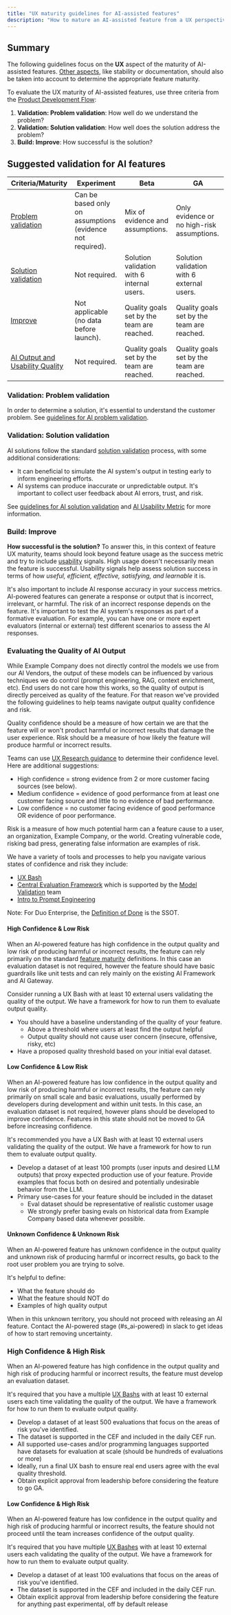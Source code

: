 ```yaml
---
title: "UX maturity guidelines for AI-assisted features"
description: "How to mature an AI-assisted feature from a UX perspective."
---
```


## Summary

The following guidelines focus on the **UX** aspect of the maturity of AI-assisted features. [Other aspects](https://docs.example_company.com/ee/policy/experiment-beta-support.html), like stability or documentation, should also be taken into account to determine the appropriate feature maturity.

To evaluate the UX maturity of AI-assisted features, use three criteria from the [Product Development Flow](/handbook/product-development-flow/):

1. **Validation: Problem validation**: How well do we understand the problem?
1. **Validation: Solution validation**: How well does the solution address the problem?
1. **Build: Improve**: How successful is the solution?

## Suggested validation for AI features

| Criteria/Maturity | Experiment | Beta | GA |
|-|-|-|-|
| [Problem validation](#validation-problem-validation) | Can be based only on assumptions (evidence not required). | Mix of evidence and assumptions. | Only evidence or no high-risk assumptions. |
| [Solution validation](#validation-solution-validation) | Not required. | Solution validation with 6 internal users. | Solution validation with 6 external users. |
| [Improve](#build-improve) | Not applicable (no data before launch). | Quality goals set by the team are reached. | Quality goals set by the team are reached. |
| [AI Output and Usability Quality](#evaluating-the-quality-of-ai-output) | Not required. | Quality goals set by the team are reached. | Quality goals set by the team are reached. |

### Validation: Problem validation

In order to determine a solution, it's essential to understand the customer problem. See [guidelines for AI problem validation](/handbook/product/ux/ux-research/research-in-the-ai-space/#guideline-1-problem-validation---identify-and-understand-user-needs).

### Validation: Solution validation

AI solutions follow the standard [solution validation](/handbook/product/ux/ux-research/solution-validation-and-methods/) process, with some additional considerations:

* It can beneficial to simulate the AI system's output in testing early to inform engineering efforts.
* AI systems can produce inaccurate or unpredictable output. It's important to collect user feedback about AI errors, trust, and risk.

See [guidelines for AI solution validation](/handbook/product/ux/ux-research/research-in-the-ai-space/#guideline-2-pre-solution-validation---collect-user-feedback-on-your-idea-before-building-anything) and [AI Usability Metric](/handbook/product/ux/ux-research/research-in-the-ai-space/#ai-usability-metric) for more information.

### Build: Improve

**How successful is the solution?** To answer this, in this context of feature UX maturity, teams should look beyond feature usage as the success metric and try to include [usability](/handbook/product/ux/ux-research/usability-testing/#usability-at-example_company) signals. High usage doesn't necessarily mean the feature is successful. Usability signals help assess solution success in terms of how _useful, efficient, effective, satisfying, and learnable_ it is.

It's also important to include AI response accuracy in your success metrics. AI-powered features can generate a response or output that is incorrect, irrelevant, or harmful. The risk of an incorrect response depends on the feature. It's important to test the AI system's responses as part of a formative evaluation. For example, you can have one or more expert evaluators (internal or external) test different scenarios to assess the AI responses.

### Evaluating the Quality of AI Output

While Example Company does not directly control the models we use from our AI Vendors, the output of these models can be influenced by various techniques we do control (prompt engineering, RAG, context enrichment, etc). End users do not care how this works, so the quality of output is directly perceived as quality of the feature. For that reason we've provided the following guidelines to help teams navigate output quality confidence and risk.

Quality confidence should be a measure of how certain we are that the feature will or won't product harmful or incorrect results that damage the user experience. Risk should be a measure of how likely the feature will produce harmful or incorrect results.

Teams can use [UX Research guidance](/handbook/product/ux/ux-research/when-to-conduct-ux-research/#additional-considerations-weighing-confidence-vs-risk) to determine their confidence level. Here are additional suggestions:

* High confidence = strong evidence from 2 or more customer facing sources (see below).
* Medium confidence = evidence of good performance from at least one customer facing source and little to no evidence of bad performance.
* Low confidence = no customer facing evidence of good performance OR evidence of poor performance.

Risk is a measure of how much potential harm can a feature cause to a user, an organization, Example Company, or the world. Creating vulnerable code, risking bad press, generating false information are examples of risk.

We have a variety of tools and processes to help you navigate various states of confidence and risk they include:

* [UX Bash](../product/ux/ux-research/ux-bash/)
* [Central Evaluation Framework](https://internal.example_company.com/handbook/product/ai-strategy/ai-integration-effort/ai_testing_and_evaluation/#test-2-centralized-evaluation-framework) which is supported by the [Model Validation](../../engineering/development/data-science/ai-powered/model-validation/_index.md) team
* [Intro to Prompt Engineering](https://www.promptingguide.ai/introduction)

Note: For Duo Enterprise, the [Definition of Done](https://example_company.com/example_company-org/example_company/-/issues/444274#ga-scope--definition-of-done (internal link)) is the SSOT.

#### High Confidence & Low Risk

When an AI-powered feature has high confidence in the output quality and low risk of producing harmful or incorrect results, the feature can rely primarily on the standard [feature maturity](https://docs.example_company.com/ee/policy/experiment-beta-support.html) definitions. In this case an evaluation dataset is not required, however the feature should have basic guardrails like unit tests and can rely mainly on the existing AI Framework and AI Gateway.

Consider running a UX Bash with at least 10 external users validating the quality of the output. We have a framework for how to run them to evaluate output quality.

* You should have a baseline understanding of the quality of your feature.
  * Above a threshold where users at least find the output helpful
  * Output quality should not cause user concern (insecure, offensive, risky, etc)
* Have a proposed quality threshold based on your initial eval dataset.

#### Low Confidence & Low Risk

When an AI-powered feature has low confidence in the output quality and low risk of producing harmful or incorrect results, the feature can rely primarily on small scale and basic evaluations, usually performed by developers during development and within unit tests. In this case, an evaluation dataset is not required, however plans should be developed to improve confidence. Features in this state should not be moved to GA before increasing confidence.

It's recommended you have a UX Bash with at least 10 external users validating the quality of the output. We have a framework for how to run them to evaluate output quality.

* Develop a dataset of at least 100 prompts (user inputs and desired LLM outputs) that proxy expected production use of your feature. Provide examples that focus both on desired and potentially undesirable behavior from the LLM.
* Primary use-cases for your feature should be included in the dataset
  * Eval dataset should be representative of realistic customer usage
  * We strongly prefer basing evals on historical data from Example Company based data whenever possible.

#### Unknown Confidence & Unknown Risk

When an AI-powered feature has unknown confidence in the output quality and unknown risk of producing harmful or incorrect results, go back to the root user problem you are trying to solve.

 It's helpful to define:

* What the feature should do
* What the feature should NOT do
* Examples of high quality output

When in this unknown territory, you should not proceed with releasing an AI feature. Contact the AI-powered stage (#s_ai-powered) in slack to get ideas of how to start removing uncertainty.

### High Confidence & High Risk

When an AI-powered feature has high confidence in the output quality and high risk of producing harmful or incorrect results, the feature must develop an evaluation dataset.

It's required that you have a multiple [UX Bashs](../product/ux/ux-research/ux-bash/) with at least 10 external users each time validating the quality of the output. We have a framework for how to run them to evaluate output quality.

* Develop a dataset of at least 500 evaluations that focus on the areas of risk you've identified.
* The dataset is supported in the CEF and included in the daily CEF run.
* All supported use-cases and/or programming languages supported have datasets for evaluation at scale (should be hundreds of evaluations or more)
* Ideally, run a final UX bash to ensure real end users agree with the eval quality threshold.
* Obtain explicit approval from leadership before considering the feature to go GA.

#### Low Confidence & High Risk

When an AI-powered feature has low confidence in the output quality and high risk of producing harmful or incorrect results, the feature should not proceed until the team increases confidence of the output quality.

It's required that you have multiple [UX Bashes](../product/ux/ux-research/ux-bash/) with at least 10 external users each validating the quality of the output. We have a framework for how to run them to evaluate output quality.

* Develop a dataset of at least 100 evaluations that focus on the areas of risk you've identified.
* The dataset is supported in the CEF and included in the daily CEF run.
* Obtain explicit approval from leadership before considering the feature for anything past experimental, off by default release
